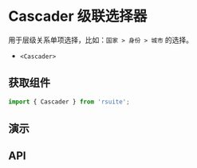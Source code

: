 # Cascader 级联选择器 [<i class="icon icon-edit2" ></i>](https://github.com/rsuite/rsuite.github.io/blob/master/src/components/cascader/index.md)

用于层级关系单项选择，比如：`国家 > 身份 > 城市` 的选择。

- `<Cascader>`


## 获取组件


```js
import { Cascader } from 'rsuite';
```


## 演示

<!--{demo}-->


## API
